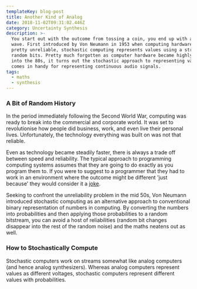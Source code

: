 ```yaml
---
templateKey: blog-post
title: Another Kind of Analog
date: 2018-11-02T09:31:02.446Z
category: Uncertainty Synthesis
description: >-
  You start out with the outcome from tossing a coin, you end up with a sine
  wave. First introduced by Von Neumann in 1953 when computing hardware was
  pretty unreliable, stochastic computing represents values using a stream of
  random bits. Pretty much forgotten as computer hardware became highly reliable
  into the 80s, it turns out the stochastic approach to representing values also
  comes in handy for representing continuous audio signals.
tags:
  - maths
  - synthesis
---
```

### A Bit of Random History

In the period immediately following the Second World War, computing was ready to break into the commercial and corporate world. It was set to revolutionise how people did business, work, and even live their personal lives. Unfortunately, the technology everything was built on was not that reliable.

Even as technology became steadily faster, there is always a trade off between speed and reliability. The typical approach to programming computing systems assumes that they are going to do exactly as you program them to. If you were to suggest to a programmer that they had to work in an environment where the outcome might be different 'just because' they would consider it a [joke](http://p-nand-q.com/programming/languages/java2k/).

Seeking to confront the unreliability problem in the mid 50s, Von Neumann introduced stochastic computing as an alternative approach to conventional binary representation of numbers in computing. By converting the numbers into probabilities and then applying those probabilities to a random bitstream, you can avoid a host of reliabilities (random bit changes disappear into the rest of the random noise) and the maths neatens out as well.

### How to Stochastically Compute

Stochastic computers work on streams somewhat like analog computers (and hence analog synthesizers). Whereas analog computers represent values as different voltages, stochastic computers represent different values with probabilities. 
